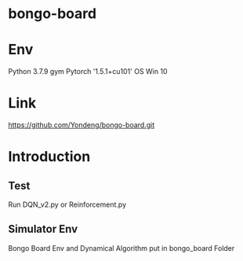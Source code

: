 # bongo-board

# Env
Python 3.7.9
gym
Pytorch '1.5.1+cu101'
OS Win 10

# Link
https://github.com/Yondeng/bongo-board.git
# Introduction
## Test
Run DQN_v2.py or Reinforcement.py
## Simulator Env
Bongo Board Env and Dynamical Algorithm put in bongo_board Folder

